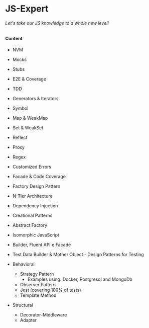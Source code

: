 # JS-Expert

###### Let's take our JS knowledge to a whole new level!

#### Content

- NVM
- Mocks
- Stubs
- E2E & Coverage
- TDD

- Generators & Iterators
- Symbol
- Map & WeakMap
- Set & WeakSet
- Reflect
- Proxy

- Regex
- Customized Errors

- Facade & Code Coverage

- Factory Design Pattern
- N-Tier Architecture
- Dependency Injection 
- Creational Patterns

- Abstract Factory
- Isomorphic JavaScript

- Builder, Fluent API e Facade
- Test Data Builder & Mother Object - Design Patterns for Testing

- Behavioral
    - Strategy Pattern 
        - Examples using: Docker, Postgresql and MongoDb
    - Observer Pattern
    - Jest (covering 100% of tests)
    - Template Method
- Structural
    - Decorator-Middleware
    - Adapter